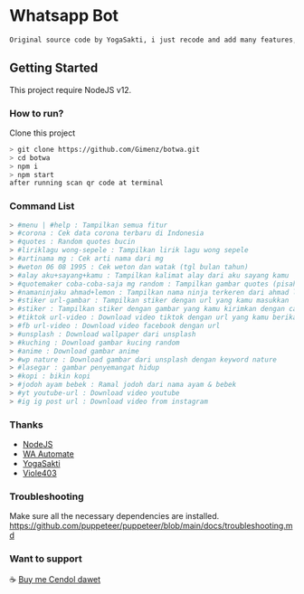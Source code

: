 # Whatsapp Bot

```bash
Original source code by YogaSakti, i just recode and add many features, Thanks to YogaSakti
```

## Getting Started

This project require NodeJS v12.

### How to run?
Clone this project

```bash
> git clone https://github.com/Gimenz/botwa.git
> cd botwa
> npm i
> npm start
after running scan qr code at terminal
```

### Command List

```bash
> #menu | #help : Tampilkan semua fitur
> #corona : Cek data corona terbaru di Indonesia
> #quotes : Random quotes bucin
> #liriklagu wong-sepele : Tampilkan lirik lagu wong sepele
> #artinama mg : Cek arti nama dari mg
> #weton 06 08 1995 : Cek weton dan watak (tgl bulan tahun)
> #alay aku+sayang+kamu : Tampilkan kalimat alay dari aku sayang kamu
> #quotemaker coba-coba-saja mg random : Tampilkan gambar quotes (pisahkan dengan -) dengan nama mg dan gambar tema random
> #namaninjaku ahmad+lemon : Tampilkan nama ninja terkeren dari ahmad lemon
> #stiker url-gambar : Tampilkan stiker dengan url yang kamu masukkan
> #stiker : Tampilkan stiker dengan gambar yang kamu kirimkan dengan caption #stiker
> #tiktok url-video : Download video tiktok dengan url yang kamu berikan
> #fb url-video : Download video facebook dengan url
> #unsplash : Download wallpaper dari unsplash
> #kuching : Download gambar kucing random
> #anime : Download gambar anime
> #wp nature : Download gambar dari unsplash dengan keyword nature
> #lasegar : gambar penyemangat hidup
> #kopi : bikin kopi
> #jodoh ayam bebek : Ramal jodoh dari nama ayam & bebek
> #yt youtube-url : Download video youtube
> #ig ig post url : Download video from instagram
```

### Thanks

* [NodeJS](https://nodejs.org/en/)
* [WA Automate](https://github.com/open-wa/)
* [YogaSakti](https://github.com/YogaSakti)
* [Viole403](https://github.com/Viole403)


### Troubleshooting
Make sure all the necessary dependencies are installed.
https://github.com/puppeteer/puppeteer/blob/main/docs/troubleshooting.md

### Want to support
:coffee: [Buy me Cendol dawet](https://trakteer.id/gimenz)
